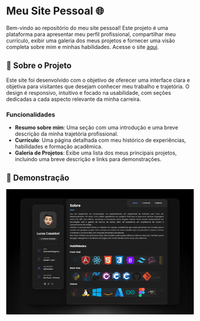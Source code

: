 # Meu Site Pessoal 🌐

Bem-vindo ao repositório do meu site pessoal! Este projeto é uma plataforma para apresentar meu perfil profissional, compartilhar meu currículo, exibir uma galeria dos meus projetos e fornecer uma visão completa sobre mim e minhas habilidades. Acesse o site [aqui](https://devcassidori.com.br).

## 📑 Sobre o Projeto

Este site foi desenvolvido com o objetivo de oferecer uma interface clara e objetiva para visitantes que desejam conhecer meu trabalho e trajetória. O design é responsivo, intuitivo e focado na usabilidade, com seções dedicadas a cada aspecto relevante da minha carreira.

### Funcionalidades

- **Resumo sobre mim**: Uma seção com uma introdução e uma breve descrição da minha trajetória profissional.
- **Currículo**: Uma página detalhada com meu histórico de experiências, habilidades e formação acadêmica.
- **Galeria de Projetos**: Exibe uma lista dos meus principais projetos, incluindo uma breve descrição e links para demonstrações.



## 🎨 Demonstração

![Demonstração do Site](./assets/images/meu-site.png)